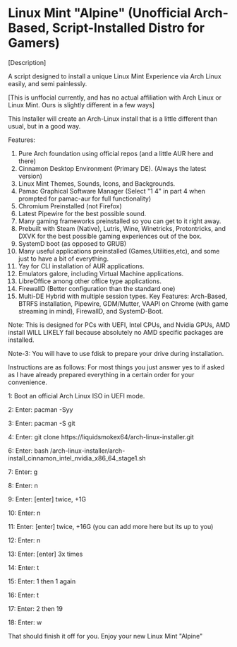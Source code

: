 # Linux Mint "Alpine" (Unofficial Arch-Based, Script-Installed Distro for Gamers)
[Description]

A script designed to install a unique Linux Mint Experience via Arch Linux easily, and semi painlessly.

[This is unffocial currently, and has no actual affiliation with Arch Linux or Linux Mint. Ours is slightly different in a few ways]

This Installer will create an Arch-Linux install that is a little different than usual, but in a good way.

Features: 
1. Pure Arch foundation using official repos (and a little AUR here and there)
2. Cinnamon Desktop Environment (Primary DE). (Always the latest version)
4. Linux Mint Themes, Sounds, Icons, and Backgrounds.
5. Pamac Graphical Software Manager (Select "1 4" in part 4 when prompted for pamac-aur for full functionality)
6. Chromium Preinstalled (not Firefox)
8. Latest Pipewire for the best possible sound.
9. Many gaming frameworks preinstalled so you can get to it right away.
10. Prebuilt with Steam (Native), Lutris, Wine, Winetricks, Protontricks, and DXVK for the best possible gaming experiences out of the box.
11. SystemD boot (as opposed to GRUB)
12. Many useful applications preinstalled (Games,Utilities,etc), and some just to have a bit of everything.
14. Yay for CLI installation of AUR applications.
15. Emulators galore, including Virtual Machine applications.
16. LibreOffice among other office type applications.
17. FirewallD (Better configuration than the standard one)
18. Multi-DE Hybrid with multiple session types.
Key Features: Arch-Based, BTRFS installation, Pipewire, GDM/Mutter, VAAPI on Chrome (with game streaming in mind), FirewallD, and SystemD-Boot.

Note: This is designed for PCs with UEFI, Intel CPUs, and Nvidia GPUs, AMD install WILL LIKELY fail because absolutely no AMD specific packages are installed.

Note-3: You will have to use fdisk to prepare your drive during installation.

Instructions are as follows: For most things you just answer yes to if asked as I have already prepared everything in a certain order for your convenience.

1: Boot an official Arch Linux ISO in UEFI mode.

2: Enter: pacman -Syy

3: Enter: pacman -S git

4: Enter: git clone https://liquidsmokex64/arch-linux-installer.git

6: Enter: bash /arch-linux-installer/arch-install_cinnamon_intel_nvidia_x86_64_stage1.sh

7: Enter: g

8: Enter: n

9: Enter: [enter] twice, +1G

10: Enter: n

11: Enter: [enter] twice, +16G (you can add more here but its up to you)

12: Enter: n

13: Enter: [enter] 3x times

14: Enter: t

15: Enter: 1 then 1 again

16: Enter: t

17: Enter: 2 then 19

18: Enter: w

That should finish it off for you. Enjoy your new Linux Mint "Alpine"
